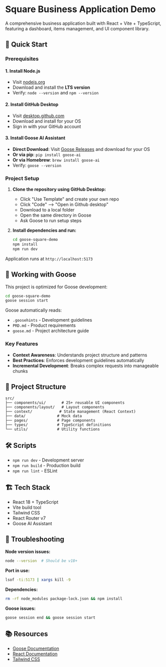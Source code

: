 # Square Business Application Demo

A comprehensive business application built with React + Vite + TypeScript, featuring a dashboard, items management, and UI component library.

## 🚀 Quick Start

### Prerequisites

#### 1. Install Node.js
- Visit [nodejs.org](https://nodejs.org/)
- Download and install the **LTS version**
- Verify: `node --version` and `npm --version`

#### 2. Install GitHub Desktop
- Visit [desktop.github.com](https://desktop.github.com/)
- Download and install for your OS
- Sign in with your GitHub account

#### 3. Install Goose AI Assistant
- **Direct Download**: Visit [Goose Releases](https://github.com/block/goose/releases) and download for your OS
- **Or via pip**: `pip install goose-ai`
- **Or via Homebrew**: `brew install goose-ai`
- Verify: `goose --version`

### Project Setup

1. **Clone the repository using GitHub Desktop:**
   - Click "Use Template" and create your own repo
   - Click "Code" --> "Open in Github desktop"
   - Download to a local folder
   - Open the same directory in Goose
   - Ask Goose to run setup steps

2. **Install dependencies and run:**
   ```bash
   cd goose-square-demo
   npm install
   npm run dev
   ```

Application runs at `http://localhost:5173`

## 🤖 Working with Goose

This project is optimized for Goose development:

```bash
cd goose-square-demo
goose session start
```

Goose automatically reads:
- `.goosehints` - Development guidelines
- `PRD.md` - Product requirements
- `goose.md` - Project architecture guide

### Key Features
- **Context Awareness**: Understands project structure and patterns
- **Best Practices**: Enforces development guidelines automatically
- **Incremental Development**: Breaks complex requests into manageable chunks

## 📁 Project Structure

```
src/
├── components/ui/       # 25+ reusable UI components
├── components/layout/   # Layout components
├── context/            # State management (React Context)
├── data/              # Mock data
├── pages/             # Page components
├── types/             # TypeScript definitions
└── utils/             # Utility functions
```

## 🛠 Scripts

- `npm run dev` - Development server
- `npm run build` - Production build
- `npm run lint` - ESLint

## 🏗 Tech Stack

- React 18 + TypeScript
- Vite build tool
- Tailwind CSS
- React Router v7
- Goose AI Assistant

## 🔧 Troubleshooting

**Node version issues:**
```bash
node --version  # Should be v18+
```

**Port in use:**
```bash
lsof -ti:5173 | xargs kill -9
```

**Dependencies:**
```bash
rm -rf node_modules package-lock.json && npm install
```

**Goose issues:**
```bash
goose session end && goose session start
```

## 📚 Resources

- [Goose Documentation](https://block.github.io/goose/)
- [React Documentation](https://react.dev/)
- [Tailwind CSS](https://tailwindcss.com/docs)
